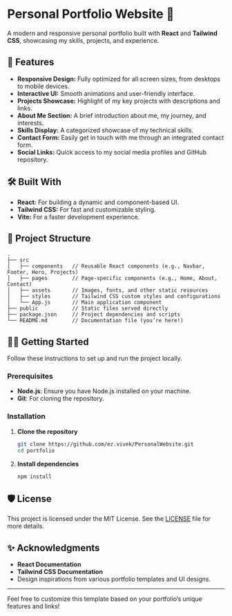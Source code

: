 # Personal Portfolio Website 🌟  

A modern and responsive personal portfolio built with **React** and **Tailwind CSS**, showcasing my skills, projects, and experience.

## 🚀 Features  

- **Responsive Design:** Fully optimized for all screen sizes, from desktops to mobile devices.  
- **Interactive UI:** Smooth animations and user-friendly interface.  
- **Projects Showcase:** Highlight of my key projects with descriptions and links.  
- **About Me Section:** A brief introduction about me, my journey, and interests.  
- **Skills Display:** A categorized showcase of my technical skills.  
- **Contact Form:** Easily get in touch with me through an integrated contact form.  
- **Social Links:** Quick access to my social media profiles and GitHub repository.  

## 🛠️ Built With  

- **React:** For building a dynamic and component-based UI.  
- **Tailwind CSS:** For fast and customizable styling.  
- **Vite:** For a faster development experience.  

## 📂 Project Structure  

```plaintext
.
├── src
│   ├── components   // Reusable React components (e.g., Navbar, Footer, Hero, Projects)
│   ├── pages        // Page-specific components (e.g., Home, About, Contact)
│   ├── assets       // Images, fonts, and other static resources
│   ├── styles       // Tailwind CSS custom styles and configurations
│   └── App.js       // Main application component
├── public           // Static files served directly
├── package.json     // Project dependencies and scripts
└── README.md        // Documentation file (you’re here!)
```

## 🧑‍💻 Getting Started  

Follow these instructions to set up and run the project locally.  

### Prerequisites  

- **Node.js**: Ensure you have Node.js installed on your machine.  
- **Git**: For cloning the repository.  

### Installation  

1. **Clone the repository**  
   ```bash
   git clone https://github.com/ez.vivek/PersonalWebsite.git
   cd portfolio
   ```  

2. **Install dependencies**  
   ```bash
   npm install
   ```  
   
## 🛡️ License  

This project is licensed under the MIT License. See the [LICENSE](LICENSE) file for more details.  

## ✨ Acknowledgments  

- **React Documentation**  
- **Tailwind CSS Documentation**  
- Design inspirations from various portfolio templates and UI designs.  

---

Feel free to customize this template based on your portfolio’s unique features and links!